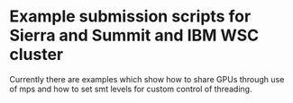 # Example submission scripts for Sierra and Summit and IBM WSC cluster

Currently there are examples which show how to share GPUs through use of mps and how to set smt levels for custom control of threading.
